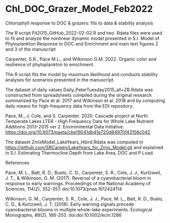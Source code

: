 # Chl_DOC_Grazer_Model_Feb2022
Chlorophyll response to DOC &amp; grazers: fits to data &amp; stability analysis

The R script Fit2015_GitHub_2022-02-02.R and two .Rdata files were used to fit and analyze the nonlinear dynamic model presented in 
S.I. Model of Phytoplankton Response to DOC and Enrichment and main text figures 2 and 3 of the manuscript

Carpenter, S.R., Pace M.L., and Wilkinson G.M. 2022. Organic color and resilience of phytoplankton to enrichment. 

The R script fits the model by maximum likelihood and conducts stability analyses for scenarios presented in the manuscript.

The dataset of daily values Daily_PeterTuesday2015_all+ZB.Rdata was constructed from spreadsheets compiled during the original research summarized by 
Pace et al. 2017 and Wilkinson et al. 2018 and by computing daily means for high-frequency data from the EDI repository:

Pace, M., J. Cole, and S. Carpenter. 2020. Cascade project at North Temperate Lakes LTER - High Frequency Data for Whole Lake Nutrient Additions 2013-2015 ver 2. 
Environmental Data Initiative. https://doi.org/10.6073/pasta/cbe19041db41e720d84970f43156c042

The dataset ZmixModel_LakeYears_Hbird.Rdata was computed in https://github.com/SRCarpen/LakeYears_for_Zmix_Model.git
and explained in S.I. Estimating Thermocline Depth from Lake Area, DOC and P Load.  

References

Pace, M. L., Batt, R. D., Buelo, C. D., Carpenter, S. R., Cole, J. J., Kurtzweil, J. T., & Wilkinson, G. M. (2017). Reversal of a cyanobacterial bloom in response to early warnings. Proceedings of the National Academy of Sciences, 114(2), 352-357. doi:10.1073/pnas.1612424114

Wilkinson, G. M., Carpenter, S. R., Cole, J. J., Pace, M. L., Batt, R. D., Buelo, C. D., & Kurtzweil, J. T. (2018). Early warning signals precede cyanobacterial blooms in multiple whole-lake experiments. Ecological Monographs, 88(2), 188-203. doi:doi:10.1002/ecm.1286
